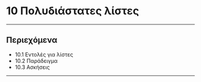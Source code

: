 # 10 Πολυδιάστατες λίστες

---

## Περιεχόμενα

- 10.1 Εντολές για λίστες
- 10.2 Παράδειγμα
- 10.3 Ασκήσεις

---
